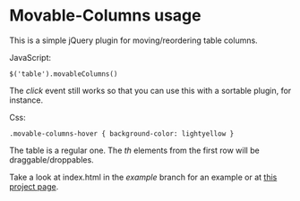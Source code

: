 # Movable-Columns usage

This is a simple jQuery plugin for moving/reordering table columns.

JavaScript:

    $('table').movableColumns()

The _click_ event still works so that you can use this with a sortable plugin, for instance.

Css:

    .movable-columns-hover { background-color: lightyellow }

The table is a regular one. The _th_ elements from the first row will be draggable/droppables.

Take a look at index.html in the _example_ branch for an example or at
[this project page](http://rosenfeld.github.com/movable-columns/).
